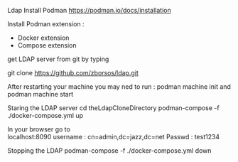 Ldap
Install Podman
https://podman.io/docs/installation

Install Podman extension :
 - Docker extension
 -  Compose extension

get LDAP server from git by typing

git clone https://github.com/zborsos/ldap.git


After restarting your machine you may ned to run :
podman machine init
 and 
podman machine start

Staring the LDAP server
cd theLdapCloneDirectory podman-compose -f ./docker-compose.yml up

In your browser go to  
localhost:8090
username : cn=admin,dc=jazz,dc=net
Passwd : test1234


Stopping the LDAP podman-compose -f ./docker-compose.yml down
